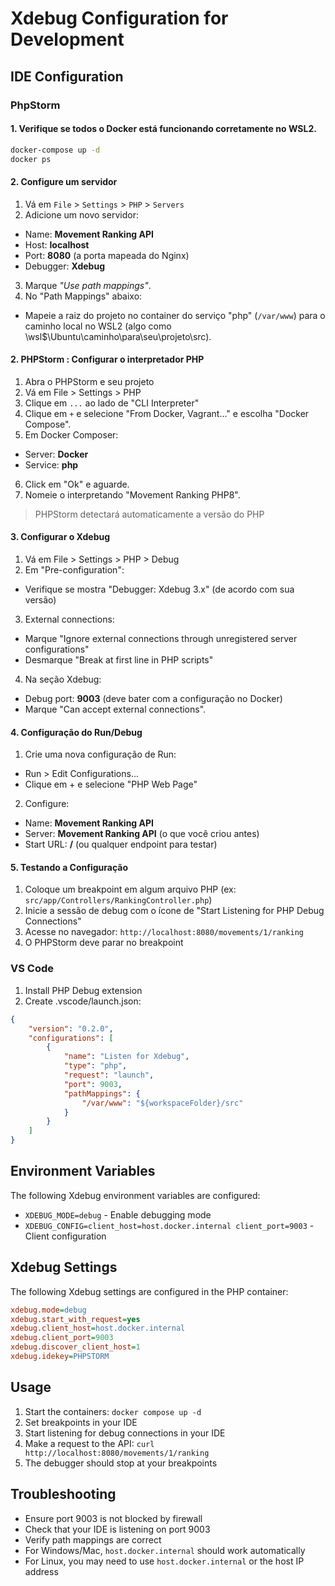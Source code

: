 # Xdebug Configuration for Development

## IDE Configuration

### PhpStorm
#### 1. Verifique se todos o Docker está funcionando corretamente no WSL2.

```bash
docker-compose up -d
docker ps
```

#### 2. Configure um servidor
1. Vá em `File` > `Settings` > `PHP` > `Servers`
2. Adicione um novo servidor:
- Name: **Movement Ranking API**
- Host: **localhost**
- Port: **8080** (a porta mapeada do Nginx)
- Debugger: **Xdebug**
3. Marque *"Use path mappings"*.
4. No "Path Mappings" abaixo:
- Mapeie a raiz do projeto no container do serviço "php" (`/var/www`) para o caminho local no WSL2 (algo como \\wsl$\Ubuntu\caminho\para\seu\projeto\src).

#### 2. PHPStorm : Configurar o interpretador PHP

1. Abra o PHPStorm e seu projeto
2. Vá em File > Settings > PHP
3. Clique em ```...``` ao lado de "CLI Interpreter"
4. Clique em ```+``` e selecione "From Docker, Vagrant..." e escolha "Docker Compose".
5. Em Docker Composer:
- Server: **Docker**
- Service: **php**
6. Click em "Ok" e aguarde.
7. Nomeie o interpretando "Movement Ranking PHP8".

> PHPStorm detectará automaticamente a versão do PHP

#### 3. Configurar o Xdebug
1. Vá em File > Settings > PHP > Debug
2. Em "Pre-configuration":
- Verifique se mostra "Debugger: Xdebug 3.x" (de acordo com sua versão)
3. External connections:
- Marque "Ignore external connections through unregistered server configurations"
- Desmarque "Break at first line in PHP scripts"
4. Na seção Xdebug:
- Debug port: **9003** (deve bater com a configuração no Docker)
- Marque "Can accept external connections".

#### 4. Configuração do Run/Debug
1. Crie uma nova configuração de Run:
- Run > Edit Configurations...
- Clique em + e selecione "PHP Web Page"
2. Configure:
- Name: **Movement Ranking API**
- Server: **Movement Ranking API** (o que você criou antes)
- Start URL: **/** (ou qualquer endpoint para testar)

#### 5. Testando a Configuração
1. Coloque um breakpoint em algum arquivo PHP (ex: `src/app/Controllers/RankingController.php`)
2. Inicie a sessão de debug com o ícone de "Start Listening for PHP Debug Connections"
3. Acesse no navegador: `http://localhost:8080/movements/1/ranking`
4. O PHPStorm deve parar no breakpoint

### VS Code
1. Install PHP Debug extension
2. Create .vscode/launch.json:
```json
{
    "version": "0.2.0",
    "configurations": [
        {
            "name": "Listen for Xdebug",
            "type": "php",
            "request": "launch",
            "port": 9003,
            "pathMappings": {
                "/var/www": "${workspaceFolder}/src"
            }
        }
    ]
}
```

## Environment Variables

The following Xdebug environment variables are configured:

- `XDEBUG_MODE=debug` - Enable debugging mode
- `XDEBUG_CONFIG=client_host=host.docker.internal client_port=9003` - Client configuration

## Xdebug Settings

The following Xdebug settings are configured in the PHP container:

```ini
xdebug.mode=debug
xdebug.start_with_request=yes
xdebug.client_host=host.docker.internal
xdebug.client_port=9003
xdebug.discover_client_host=1
xdebug.idekey=PHPSTORM
```

## Usage

1. Start the containers: `docker compose up -d`
2. Set breakpoints in your IDE
3. Start listening for debug connections in your IDE
4. Make a request to the API: `curl http://localhost:8080/movements/1/ranking`
5. The debugger should stop at your breakpoints

## Troubleshooting

- Ensure port 9003 is not blocked by firewall
- Check that your IDE is listening on port 9003
- Verify path mappings are correct
- For Windows/Mac, `host.docker.internal` should work automatically
- For Linux, you may need to use `host.docker.internal` or the host IP address

